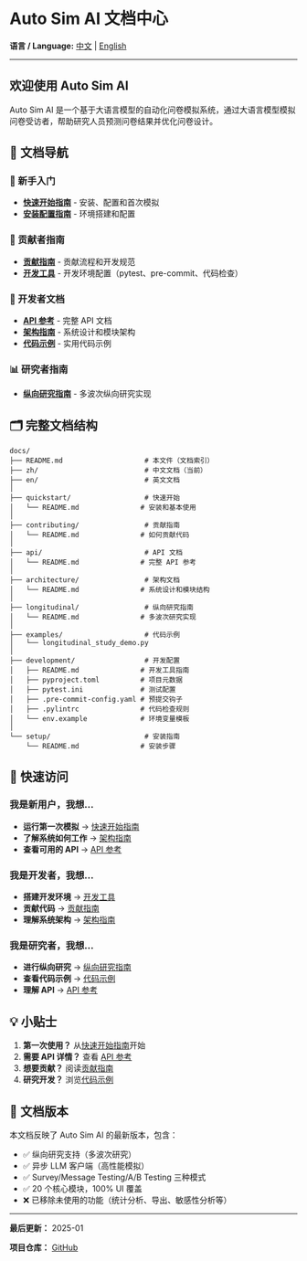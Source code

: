 # Auto Sim AI 文档中心

**语言 / Language:** [中文](../zh/README.md) | [English](../en/README.md)

---

## 欢迎使用 Auto Sim AI

Auto Sim AI 是一个基于大语言模型的自动化问卷模拟系统，通过大语言模型模拟问卷受访者，帮助研究人员预测问卷结果并优化问卷设计。

## 📖 文档导航

### 🚀 新手入门
- **[快速开始指南](quickstart/README.md)** - 安装、配置和首次模拟
- **[安装配置指南](setup/README.md)** - 环境搭建和配置

### 👥 贡献者指南
- **[贡献指南](contributing/README.md)** - 贡献流程和开发规范
- **[开发工具](development/README.md)** - 开发环境配置（pytest、pre-commit、代码检查）

### 🔧 开发者文档
- **[API 参考](api/README.md)** - 完整 API 文档
- **[架构指南](architecture/README.md)** - 系统设计和模块架构
- **[代码示例](examples/)** - 实用代码示例

### 📊 研究者指南
- **[纵向研究指南](longitudinal/README.md)** - 多波次纵向研究实现

## 🗂️ 完整文档结构

```
docs/
├── README.md                    # 本文件（文档索引）
├── zh/                          # 中文文档（当前）
├── en/                          # 英文文档
│
├── quickstart/                  # 快速开始
│   └── README.md               # 安装和基本使用
│
├── contributing/                # 贡献指南
│   └── README.md               # 如何贡献代码
│
├── api/                         # API 文档
│   └── README.md               # 完整 API 参考
│
├── architecture/                # 架构文档
│   └── README.md               # 系统设计和模块结构
│
├── longitudinal/                # 纵向研究指南
│   └── README.md               # 多波次研究实现
│
├── examples/                    # 代码示例
│   └── longitudinal_study_demo.py
│
├── development/                 # 开发配置
│   ├── README.md               # 开发工具指南
│   ├── pyproject.toml          # 项目元数据
│   ├── pytest.ini              # 测试配置
│   ├── .pre-commit-config.yaml # 预提交钩子
│   ├── .pylintrc               # 代码检查规则
│   └── env.example             # 环境变量模板
│
└── setup/                       # 安装指南
    └── README.md               # 安装步骤
```

## 🎯 快速访问

### 我是新用户，我想...
- **运行第一次模拟** → [快速开始指南](quickstart/README.md)
- **了解系统如何工作** → [架构指南](architecture/README.md)
- **查看可用的 API** → [API 参考](api/README.md)

### 我是开发者，我想...
- **搭建开发环境** → [开发工具](development/README.md)
- **贡献代码** → [贡献指南](contributing/README.md)
- **理解系统架构** → [架构指南](architecture/README.md)

### 我是研究者，我想...
- **进行纵向研究** → [纵向研究指南](longitudinal/README.md)
- **查看代码示例** → [代码示例](examples/)
- **理解 API** → [API 参考](api/README.md)

## 💡 小贴士

1. **第一次使用？** 从[快速开始指南](quickstart/README.md)开始
2. **需要 API 详情？** 查看 [API 参考](api/README.md)
3. **想要贡献？** 阅读[贡献指南](contributing/README.md)
4. **研究开发？** 浏览[代码示例](examples/)

## 📝 文档版本

本文档反映了 Auto Sim AI 的最新版本，包含：
- ✅ 纵向研究支持（多波次研究）
- ✅ 异步 LLM 客户端（高性能模拟）
- ✅ Survey/Message Testing/A/B Testing 三种模式
- ✅ 20 个核心模块，100% UI 覆盖
- ❌ 已移除未使用的功能（统计分析、导出、敏感性分析等）

---

**最后更新：** 2025-01

**项目仓库：** [GitHub](https://github.com/yourusername/auto_sim_ai)

